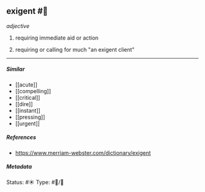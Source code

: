 ## exigent #🧠 
_adjective_

1. requiring immediate aid or action

2. requiring or calling for much
     "an exigent client"

___
##### Similar
-   [[acute]]
-   [[compelling]]
-   [[critical]]
-   [[dire]]
-   [[instant]]
-   [[pressing]] 
-   [[urgent]]


##### References 
- https://www.merriam-webster.com/dictionary/exigent


##### Metadata
Status: #☀️ 
Type: #🔵/💬 